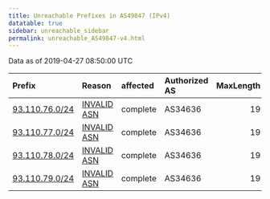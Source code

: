 ```yaml
---
title: Unreachable Prefixes in AS49847 (IPv4)
datatable: true
sidebar: unreachable_sidebar
permalink: unreachable_AS49847-v4.html
---
```


Data as of 2019-04-27 08:50:00 UTC


<div class="datatable-begin"></div>

| Prefix                                                 | Reason                                                                                                | affected   | Authorized AS   |   MaxLength | Anchor                                         |   unreachable /24s |
|:-------------------------------------------------------|:------------------------------------------------------------------------------------------------------|:-----------|:----------------|------------:|:-----------------------------------------------|-------------------:|
| [93.110.76.0/24](https://stat.ripe.net/93.110.76.0/24) | [INVALID ASN](https://rpki-validator.ripe.net/announcement-preview?asn=AS49847&prefix=93.110.76.0/24) | complete   | AS34636         |          19 | [RIPE](unreachable_RIPE_NCC_RPKI_Root-v4.html) |                  1 |
| [93.110.77.0/24](https://stat.ripe.net/93.110.77.0/24) | [INVALID ASN](https://rpki-validator.ripe.net/announcement-preview?asn=AS49847&prefix=93.110.77.0/24) | complete   | AS34636         |          19 | [RIPE](unreachable_RIPE_NCC_RPKI_Root-v4.html) |                  1 |
| [93.110.78.0/24](https://stat.ripe.net/93.110.78.0/24) | [INVALID ASN](https://rpki-validator.ripe.net/announcement-preview?asn=AS49847&prefix=93.110.78.0/24) | complete   | AS34636         |          19 | [RIPE](unreachable_RIPE_NCC_RPKI_Root-v4.html) |                  1 |
| [93.110.79.0/24](https://stat.ripe.net/93.110.79.0/24) | [INVALID ASN](https://rpki-validator.ripe.net/announcement-preview?asn=AS49847&prefix=93.110.79.0/24) | complete   | AS34636         |          19 | [RIPE](unreachable_RIPE_NCC_RPKI_Root-v4.html) |                  1 |

<div class="datatable-end"></div>